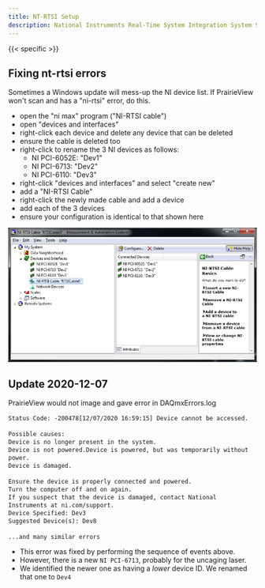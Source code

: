 ```yaml
---
title: NT-RTSI Setup
description: National Instruments Real-Time System Integration System Setup
---
```


{{< specific >}}

## Fixing nt-rtsi errors

Sometimes a Windows update will mess-up the NI device list. If PrairieView won't scan and has a "ni-rtsi" error, do this.

* open the "ni max" program ("NI-RTSI cable")
* open "devices and interfaces"
* right-click each device and delete any device that can be deleted
* ensure the cable is deleted too
* right-click to rename the 3 NI devices as follows:
  * NI PCI-6052E: "Dev1"
  * NI PCI-6713: "Dev2"
  * NI PCI-6110: "Dev3"
* right-click "devices and interfaces" and select "create new"
* add a "NI-RTSI Cable"
* right-click the newly made cable and add a device
* add each of the 3 devices
* ensure your configuration is identical to that shown here

<img src="ni.jpg" class="mx-auto d-block my-5" style="max-width: 100%">

## Update 2020-12-07
PrairieView would not image and gave error in DAQmxErrors.log
```
Status Code: -200478[12/07/2020 16:59:15] Device cannot be accessed.  

Possible causes:
Device is no longer present in the system.
Device is not powered.Device is powered, but was temporarily without power.
Device is damaged.

Ensure the device is properly connected and powered.  
Turn the computer off and on again.  
If you suspect that the device is damaged, contact National Instruments at ni.com/support.
Device Specified: Dev3
Suggested Device(s): Dev8

...and many similar errors
```

* This error was fixed by performing the sequence of events above.
* However, there is a new `NI PCI-6713`, probably for the uncaging laser.
* We identified the newer one as having a _lower_ device ID. We renamed that one to `Dev4`
